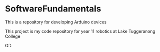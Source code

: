 # SoftwareFundamentals
This is a repository for developing Arduino devices  

This project is my code repository for year 11 robotics at Lake Tuggeranong College 

OD.

